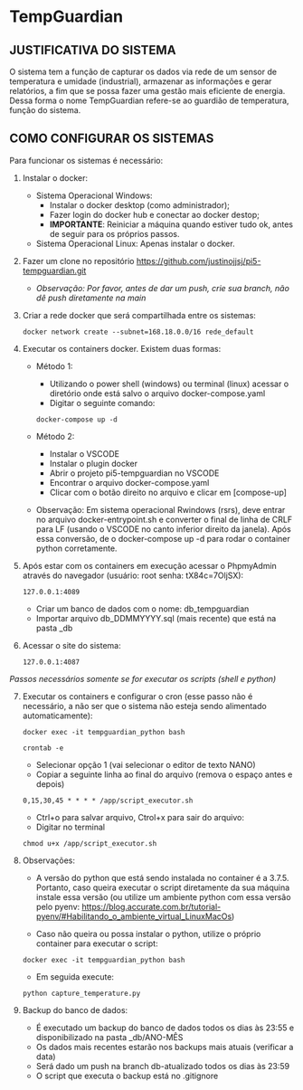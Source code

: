 # TempGuardian

## JUSTIFICATIVA DO SISTEMA

O sistema tem a função de capturar os dados via rede de um sensor de temperatura e umidade (industrial), armazenar as informações e gerar relatórios, a fim que se possa fazer uma gestão mais eficiente de energia. Dessa forma o nome TempGuardian refere-se ao guardião de temperatura, função do sistema.

## COMO CONFIGURAR OS SISTEMAS

Para funcionar os sistemas é necessário:

1. Instalar o docker:
    -  Sistema Operacional Windows:
        - Instalar o docker desktop (como administrador);
        - Fazer login do docker hub e conectar ao docker destop;
        - **IMPORTANTE**: Reiniciar a máquina quando estiver tudo ok, antes de seguir para os próprios passos.
    - Sistema Operacional Linux: Apenas instalar o docker.

2. Fazer um clone no repositório https://github.com/justinojjsj/pi5-tempguardian.git
    * *Observação: Por favor, antes de dar um push, crie sua branch, não dê push diretamente na main* 
    
3. Criar a rede docker que será compartilhada entre os sistemas:
    ```
    docker network create --subnet=168.18.0.0/16 rede_default
    ```
4. Executar os containers docker. Existem duas formas:
    - Método 1: 
        - Utilizando o power shell (windows) ou terminal (linux) acessar o diretório onde está salvo o arquivo docker-compose.yaml
        - Digitar o seguinte comando: 
        ```
        docker-compose up -d
        ```
    - Método 2:
        - Instalar o VSCODE
        - Instalar o plugin docker
        - Abrir o projeto pi5-tempguardian no VSCODE
        - Encontrar o arquivo docker-compose.yaml
        - Clicar com o botão direito no arquivo e clicar em [compose-up]

    - Observação: Em sistema operacional Rwindows (rsrs), deve entrar no arquivo docker-entrypoint.sh e converter o final de linha de CRLF para LF (usando o VSCODE no canto inferior direito da janela). Após essa conversão, de o docker-compose up -d para rodar o container python corretamente.

5. Após estar com os containers em execução acessar o PhpmyAdmin através do navegador (usuário: root senha: tX84c=7OljSX):
    ```
    127.0.0.1:4089 
    ```
    - Criar um banco de dados com o nome: db_tempguardian
    - Importar arquivo db_DDMMYYYY.sql (mais recente) que está na pasta _db

6. Acessar o site do sistema:
    ```
    127.0.0.1:4087
    ```

*Passos necessários somente se for executar os scripts (shell e python)* 

7. Executar os containers e configurar o cron (esse passo não é necessário, a não ser que o sistema não esteja sendo alimentado automaticamente):
    ```
    docker exec -it tempguardian_python bash
    ```
    ```
    crontab -e
    ```
    - Selecionar opção 1 (vai selecionar o editor de texto NANO)
    - Copiar a seguinte linha ao final do arquivo (remova o espaço antes e depois)
    ```
    0,15,30,45 * * * * /app/script_executor.sh
    ```
    - Ctrl+o para salvar arquivo, Ctrol+x para sair do arquivo:
    - Digitar no terminal
    ```
    chmod u+x /app/script_executor.sh

8. Observações:

    - A versão do python que está sendo instalada no container é a 3.7.5. Portanto, caso queira executar o script diretamente da sua máquina instale essa versão (ou utilize um ambiente python com essa versão pelo pyenv: https://blog.accurate.com.br/tutorial-pyenv/#Habilitando_o_ambiente_virtual_LinuxMacOs)

    - Caso não queira ou possa instalar o python, utilize o próprio container para executar o script:

    ```
    docker exec -it tempguardian_python bash
    ```

    - Em seguida execute:

    ```
    python capture_temperature.py
    ```

9. Backup do banco de dados:

    - É executado um backup do banco de dados todos os dias às 23:55 e disponibilizado na pasta _db/ANO-MÊS
    - Os dados mais recentes estarão nos backups mais atuais (verificar a data)
    - Será dado um push na branch db-atualizado todos os dias às 23:59
    - O script que executa o backup está no .gitignore
